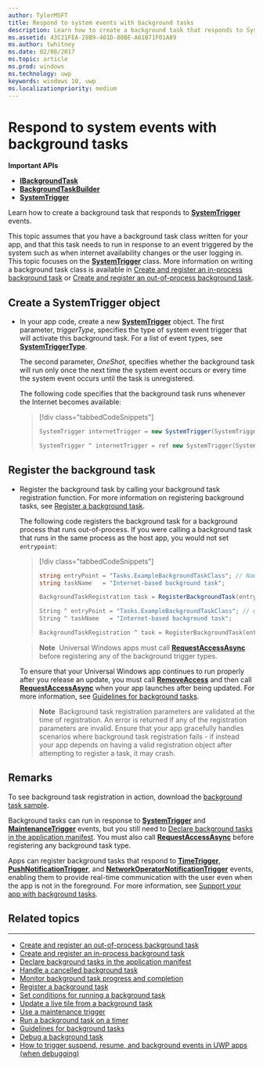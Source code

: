 ```yaml
---
author: TylerMSFT
title: Respond to system events with background tasks
description: Learn how to create a background task that responds to SystemTrigger events.
ms.assetid: 43C21FEA-28B9-401D-80BE-A61B71F01A89
ms.author: twhitney
ms.date: 02/08/2017
ms.topic: article
ms.prod: windows
ms.technology: uwp
keywords: windows 10, uwp
ms.localizationpriority: medium
---
```


# Respond to system events with background tasks


**Important APIs**

-   [**IBackgroundTask**](https://msdn.microsoft.com/library/windows/apps/br224794)
-   [**BackgroundTaskBuilder**](https://msdn.microsoft.com/library/windows/apps/br224768)
-   [**SystemTrigger**](https://msdn.microsoft.com/library/windows/apps/br224838)

Learn how to create a background task that responds to [**SystemTrigger**](https://msdn.microsoft.com/library/windows/apps/br224839) events.

This topic assumes that you have a background task class written for your app, and that this task needs to run in response to an event triggered by the system such as when internet availability changes or the user logging in. This topic focuses on the [**SystemTrigger**](https://msdn.microsoft.com/library/windows/apps/br224839) class. More information on writing a background task class is available in [Create and register an in-process background task](create-and-register-an-inproc-background-task.md) or [Create and register an out-of-process background task](create-and-register-a-background-task.md).

## Create a SystemTrigger object

-   In your app code, create a new [**SystemTrigger**](https://msdn.microsoft.com/library/windows/apps/br224838) object. The first parameter, *triggerType*, specifies the type of system event trigger that will activate this background task. For a list of event types, see [**SystemTriggerType**](https://msdn.microsoft.com/library/windows/apps/br224839).

    The second parameter, *OneShot*, specifies whether the background task will run only once the next time the system event occurs or every time the system event occurs until the task is unregistered.

    The following code specifies that the background task runs whenever the Internet becomes available:

    > [!div class="tabbedCodeSnippets"]
    > ```cs
    > SystemTrigger internetTrigger = new SystemTrigger(SystemTriggerType.InternetAvailable, false);
    > ```
    > ```cpp
    > SystemTrigger ^ internetTrigger = ref new SystemTrigger(SystemTriggerType::InternetAvailable, false);
    > ```

## Register the background task

-   Register the background task by calling your background task registration function. For more information on registering background tasks, see [Register a background task](register-a-background-task.md).

    The following code registers the background task for a background process that runs out-of-process. If you were calling a background task that runs in the same process as the host app, you would not set `entrypoint`:

    > [!div class="tabbedCodeSnippets"]
    > ```cs
    > string entryPoint = "Tasks.ExampleBackgroundTaskClass"; // Namespace name, '.', and the name of the class containing the background task
    > string taskName   = "Internet-based background task";
    >
    > BackgroundTaskRegistration task = RegisterBackgroundTask(entryPoint, taskName, internetTrigger, exampleCondition);
    > ```
    > ```cpp
    > String ^ entryPoint = "Tasks.ExampleBackgroundTaskClass"; // don't set for in-process background tasks
    > String ^ taskName   = "Internet-based background task";
    >
    > BackgroundTaskRegistration ^ task = RegisterBackgroundTask(entryPoint, taskName, internetTrigger, exampleCondition);
    > ```

    > **Note**  Universal Windows apps must call [**RequestAccessAsync**](https://msdn.microsoft.com/library/windows/apps/hh700485) before registering any of the background trigger types.

    To ensure that your Universal Windows app continues to run properly after you release an update, you must call [**RemoveAccess**](https://msdn.microsoft.com/library/windows/apps/hh700471) and then call [**RequestAccessAsync**](https://msdn.microsoft.com/library/windows/apps/hh700485) when your app launches after being updated. For more information, see [Guidelines for background tasks](guidelines-for-background-tasks.md).

    > **Note**  Background task registration parameters are validated at the time of registration. An error is returned if any of the registration parameters are invalid. Ensure that your app gracefully handles scenarios where background task registration fails - if instead your app depends on having a valid registration object after attempting to register a task, it may crash.
 
## Remarks

To see background task registration in action, download the [background task sample](http://go.microsoft.com/fwlink/p/?LinkId=618666).

Background tasks can run in response to [**SystemTrigger**](https://msdn.microsoft.com/library/windows/apps/br224838) and [**MaintenanceTrigger**](https://msdn.microsoft.com/library/windows/apps/hh700517) events, but you still need to [Declare background tasks in the application manifest](declare-background-tasks-in-the-application-manifest.md). You must also call [**RequestAccessAsync**](https://msdn.microsoft.com/library/windows/apps/hh700485) before registering any background task type.

Apps can register background tasks that respond to [**TimeTrigger**](https://msdn.microsoft.com/library/windows/apps/br224843), [**PushNotificationTrigger**](https://msdn.microsoft.com/library/windows/apps/hh700543), and [**NetworkOperatorNotificationTrigger**](https://msdn.microsoft.com/library/windows/apps/br224831) events, enabling them to provide real-time communication with the user even when the app is not in the foreground. For more information, see [Support your app with background tasks](support-your-app-with-background-tasks.md).


## Related topics

****

* [Create and register an out-of-process background task](create-and-register-a-background-task.md)
* [Create and register an in-process background task](create-and-register-an-inproc-background-task.md)
* [Declare background tasks in the application manifest](declare-background-tasks-in-the-application-manifest.md)
* [Handle a cancelled background task](handle-a-cancelled-background-task.md)
* [Monitor background task progress and completion](monitor-background-task-progress-and-completion.md)
* [Register a background task](register-a-background-task.md)
* [Set conditions for running a background task](set-conditions-for-running-a-background-task.md)
* [Update a live tile from a background task](update-a-live-tile-from-a-background-task.md)
* [Use a maintenance trigger](use-a-maintenance-trigger.md)
* [Run a background task on a timer](run-a-background-task-on-a-timer-.md)
* [Guidelines for background tasks](guidelines-for-background-tasks.md)
* [Debug a background task](debug-a-background-task.md)
* [How to trigger suspend, resume, and background events in UWP apps (when debugging)](http://go.microsoft.com/fwlink/p/?linkid=254345)
